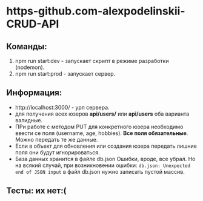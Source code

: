 # https-github.com-alexpodelinskii-CRUD-API


## Команды:

1. npm run start:dev - запускает скрипт в режиме разработки (nodemon).
2. npm run start:prod - запускает сервер.

## Информация:

- http://localhost:3000/ - урл сервера.
- для получения всех юзеров **api/users/** или **api/users** оба варианта валидные.
- ПРи работе с методом PUT для конкретного юзера необходимо ввести се поля (username, age, hobbies). **Все поля обязательные**. Можно передать те же данные.
- Если в объект для обновления или создания юзера передать лишние поля они будут игнорироваться.
- База данных хранится в файле db.json Ошибки, вроде, все убрал. Но на всякий случай, при возникновении ошибки: `db.json: Unexpected end of JSON input` в файл db.json нужно записать пустой массив. 

## Тесты: их нет:(
